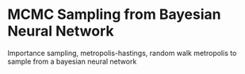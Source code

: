 # MCMC Sampling from Bayesian Neural Network
Importance sampling, metropolis-hastings, random walk metropolis to sample from a bayesian neural network 
